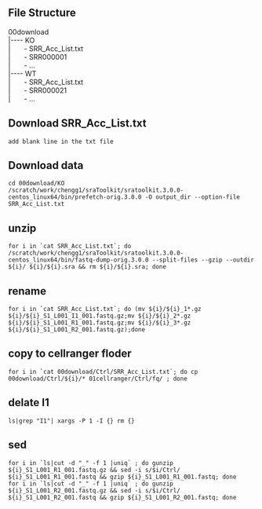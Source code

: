 ## File Structure
00download  
|---- KO  
|&nbsp;&nbsp;&nbsp;&nbsp;&nbsp;&nbsp; - SRR_Acc_List.txt  
|&nbsp;&nbsp;&nbsp;&nbsp;&nbsp;&nbsp; - SRR000001  
|&nbsp;&nbsp;&nbsp;&nbsp;&nbsp;&nbsp; - ...  
|---- WT  
|&nbsp;&nbsp;&nbsp;&nbsp;&nbsp;&nbsp; - SRR_Acc_List.txt  
|&nbsp;&nbsp;&nbsp;&nbsp;&nbsp;&nbsp; - SRR000021  
|&nbsp;&nbsp;&nbsp;&nbsp;&nbsp;&nbsp; - ...

  

## Download SRR_Acc_List.txt

```
add blank line in the txt file
```


## Download data

```
cd 00download/KO
/scratch/work/chengg1/sraToolkit/sratoolkit.3.0.0-centos_linux64/bin/prefetch-orig.3.0.0 -O output_dir --option-file SRR_Acc_List.txt
```


## unzip
```
for i in `cat SRR_Acc_List.txt`; do /scratch/work/chengg1/sraToolkit/sratoolkit.3.0.0-centos_linux64/bin/fastq-dump-orig.3.0.0 --split-files --gzip --outdir ${i}/ ${i}/${i}.sra && rm ${i}/${i}.sra; done
```

## rename
```
for i in `cat SRR_Acc_List.txt`; do (mv ${i}/${i}_1*.gz ${i}/${i}_S1_L001_I1_001.fastq.gz;mv ${i}/${i}_2*.gz ${i}/${i}_S1_L001_R1_001.fastq.gz;mv ${i}/${i}_3*.gz ${i}/${i}_S1_L001_R2_001.fastq.gz);done
```

## copy to cellranger floder
```
for i in `cat 00download/Ctrl/SRR_Acc_List.txt`; do cp 00download/Ctrl/${i}/* 01cellranger/Ctrl/fq/ ; done
```

## delate I1
```
ls|grep "I1"| xargs -P 1 -I {} rm {}
```

## sed 
```
for i in `ls|cut -d "_" -f 1 |uniq` ; do gunzip ${i}_S1_L001_R1_001.fastq.gz && sed -i s/$i/Ctrl/ ${i}_S1_L001_R1_001.fastq && gzip ${i}_S1_L001_R1_001.fastq; done
for i in `ls|cut -d "_" -f 1 |uniq` ; do gunzip ${i}_S1_L001_R2_001.fastq.gz && sed -i s/$i/Ctrl/ ${i}_S1_L001_R2_001.fastq && gzip ${i}_S1_L001_R2_001.fastq; done
```
